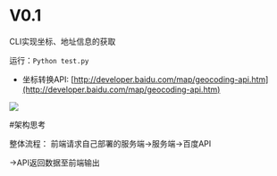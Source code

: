 # V0.1

CLI实现坐标、地址信息的获取

运行：`Python test.py`

+ 坐标转换API: [http://developer.baidu.com/map/geocoding-api.htm](http://developer.baidu.com/map/geocoding-api.htm)

![](http://i5.tietuku.com/c489ada1e7dddbd0.jpg)


#架构思考

整体流程：
前端请求自己部署的服务端→服务端→百度API

→API返回数据至前端输出
